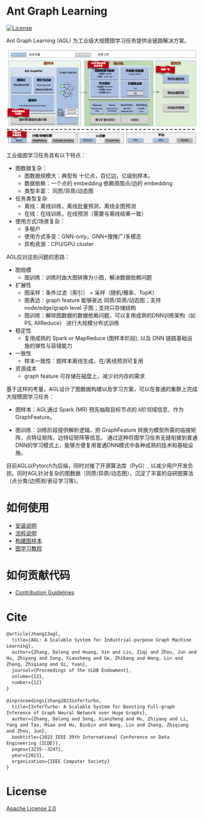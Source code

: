 # Ant Graph Learning

[![License](https://img.shields.io/badge/License-Apache%202.0-blue.svg)](./LICENSE)

Ant Graph Learning (AGL) 为工业级大规模图学习任务提供全链路解决方案。

[//]: # (<div align="center">)

[//]: # (<img src=./doc/core/architecture.png>)

[//]: # (<br>)

[//]: # (<b>Figure</b>: AGL Overall Architecture)

[//]: # (</div>)

![](./doc/core/architecture.png)

工业级图学习任务具有以下特点：

* 图数据复杂：
    * 图数据规模大：典型有 十亿点，百亿边，亿级别样本。
    * 数据依赖：一个点的 embedding 依赖周围点/边的 embedding
    * 类型丰富： 同质/异质/动态图
* 任务类型复杂
    * 离线：离线训练，离线批量预测，离线全图预测
    * 在线：在线训练，在线预测（需要与离线结果一致）
* 使用方式/场景复杂：
    * 多租户
    * 使用方式多变：GNN-only，GNN+搜推广/多模态
    * 异构资源：CPU/GPU cluster

AGL应对这些问题的思路：

* 图规模
    * 图训练：训练时由大图转换为小图，解决数据依赖问题
* 扩展性
    * 图采样：条件过滤（索引） + 采样（随机/概率、TopK）
    * 图表达：graph feature 能够表达 同质/异质/动态图；支持 node/edge/graph level 子图；支持只存储结构
    * 图训练：解除图数据的数据依赖问题，可以复用成熟的DNN训练架构（如 PS, AllReduce） 进行大规模分布式训练
* 稳定性
    * 复用成熟的 Spark or MapReduce (图样本阶段), 以及 DNN 链路基础设施的弹性与容错能力
* 一致性
    * 样本一致性：图样本离线生成，在/离线预测可复用
* 资源成本
    * graph feature 可存储在磁盘上，减少对内存的需求

基于这样的考量，AGL设计了图数据构建以及学习方案，可以在普通的集群上完成大规模图学习任务：

- 图样本：AGL通过 Spark (MR) 预先抽取目标节点的 k阶邻域信息，作为 GraphFeature。


- 图训练：训练阶段提供解析逻辑，把 GraphFeature 转换为模型所需的临接矩阵，点特征矩阵，边特征矩阵等信息。
  通过这种将图学习任务无缝衔接到普通DNN的学习模式上，能够方便复用普通DNN模式中各种成熟的技术和基础设施。

目前AGL以Pytorch为后端，同时对接了开源算法库（PyG）, 以减少用户开发负担。同时AGL针对复杂的图数据（同质/异质/动态图），沉淀了丰富的自研图算法（点分类/边预测/表征学习等)。

# 如何使用

* [安装说明](doc/core/install.md)
* [流程说明](doc/core/流程说明.md)
* [构建图样本](doc/core/构建图样本.md)
* [图学习教程](doc/core/graph_learning_tutorial.md)

# 如何贡献代码

* [Contribution Guidelines](doc/core/Contribution.md)

# Cite

```
@article{zhang13agl,
  title={AGL: A Scalable System for Industrial-purpose Graph Machine Learning},
  author={Zhang, Dalong and Huang, Xin and Liu, Ziqi and Zhou, Jun and Hu, Zhiyang and Song, Xianzheng and Ge, Zhibang and Wang, Lin and Zhang, Zhiqiang and Qi, Yuan},
  journal={Proceedings of the VLDB Endowment},
  volume={13},
  number={12}
}

@inproceedings{zhang2023inferturbo,
  title={InferTurbo: A Scalable System for Boosting Full-graph Inference of Graph Neural Network over Huge Graphs},
  author={Zhang, Dalong and Song, Xianzheng and Hu, Zhiyang and Li, Yang and Tao, Miao and Hu, Binbin and Wang, Lin and Zhang, Zhiqiang and Zhou, Jun},
  booktitle={2023 IEEE 39th International Conference on Data Engineering (ICDE)},
  pages={3235--3247},
  year={2023},
  organization={IEEE Computer Society}
}
```

# License

[Apache License 2.0](LICENSE)